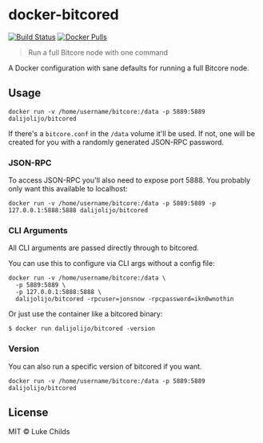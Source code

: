 
# docker-bitcored

[![Build Status](https://travis-ci.org/dalijolijo/docker-bitcored.svg?branch=master)](https://travis-ci.org/dalijolijo/docker-bitcored)
[![Docker Pulls](https://img.shields.io/docker/pulls/dalijolijo/bitcored.svg)](https://hub.docker.com/r/dalijolijo/bitcored)

> Run a full Bitcore node with one command

A Docker configuration with sane defaults for running a full
Bitcore node.

## Usage

```
docker run -v /home/username/bitcore:/data -p 5889:5889 dalijolijo/bitcored
```

If there's a `bitcore.conf` in the `/data` volume it'll be used. If not, one will be created for you with a randomly generated JSON-RPC password.

### JSON-RPC

To access JSON-RPC you'll also need to expose port 5888. You probably only want this available to localhost:

```
docker run -v /home/username/bitcore:/data -p 5889:5889 -p 127.0.0.1:5888:5888 dalijolijo/bitcored
```

### CLI Arguments

All CLI arguments are passed directly through to bitcored.

You can use this to configure via CLI args without a config file:

```
docker run -v /home/username/bitcore:/data \
  -p 5889:5889 \
  -p 127.0.0.1:5888:5888 \
  dalijolijo/bitcored -rpcuser=jonsnow -rpcpassword=ikn0wnothin
```

Or just use the container like a bitcored binary:

```
$ docker run dalijolijo/bitcored -version
```

### Version

You can also run a specific version of bitcored if you want.

```
docker run -v /home/username/bitcore:/data -p 5889:5889 dalijolijo/bitcored
```

## License

MIT © Luke Childs
